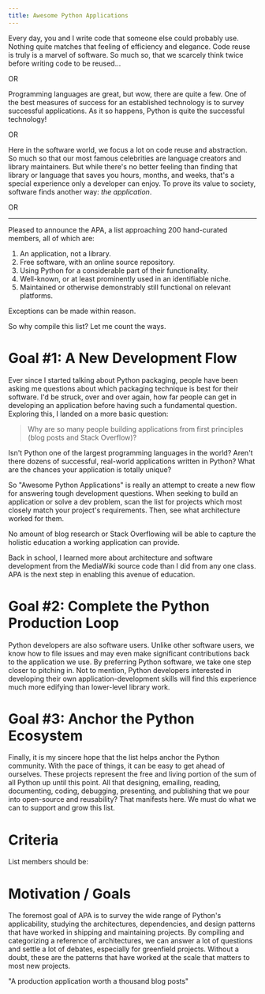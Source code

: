 ```yaml
---
title: Awesome Python Applications
---
```


Every day, you and I write code that someone else could probably
use. Nothing quite matches that feeling of efficiency and
elegance. Code reuse is truly is a marvel of software. So much so,
that we scarcely think twice before writing code to be reused...

OR

Programming languages are great, but wow, there are quite a few. One
of the best measures of success for an established technology is to
survey successful applications. As it so happens, Python is quite the
successful technology!

OR

Here in the software world, we focus a lot on code reuse and
abstraction. So much so that our most famous celebrities are language
creators and library maintainers. But while there's no better feeling
than finding that library or language that saves you hours, months,
and weeks, that's a special experience only a developer can enjoy. To
prove its value to society, software finds another way: *the
application*.

OR

---

Pleased to announce the APA, a list approaching 200 hand-curated
members, all of which are:

1. An application, not a library.
2. Free software, with an online source repository.
3. Using Python for a considerable part of their functionality.
4. Well-known, or at least prominently used in an identifiable niche.
5. Maintained or otherwise demonstrably still functional on relevant platforms.

Exceptions can be made within reason.

So why compile this list? Let me count the ways.

# Goal #1: A New Development Flow

Ever since I started talking about Python packaging, people have been
asking me questions about which packaging technique is best for their
software. I'd be struck, over and over again, how far people can get
in developing an application before having such a fundamental
question. Exploring this, I landed on a more basic question:

> Why are so many people building applications from first
> principles (blog posts and Stack Overflow)?

Isn't Python one of the largest programming languages in the world?
Aren't there dozens of successful, real-world applications written in
Python? What are the chances your application is totally unique?

So "Awesome Python Applications" is really an attempt to create a
new flow for answering tough development questions. When seeking to
build an application or solve a dev problem, scan the list for
projects which most closely match your project's requirements. Then,
see what architecture worked for them.

No amount of blog research or Stack Overflowing will be able to capture the
holistic education a working application can provide.

Back in school, I learned more about architecture and software
development from the MediaWiki source code than I did from any one
class. APA is the next step in enabling this avenue of education.

# Goal #2: Complete the Python Production Loop

Python developers are also software users. Unlike other software
users, we know how to file issues and may even make significant
contributions back to the application we use. By preferring Python
software, we take one step closer to pitching in. Not to mention,
Python developers interested in developing their own
application-development skills will find this experience much more
edifying than lower-level library work.

# Goal #3: Anchor the Python Ecosystem

Finally, it is my sincere hope that the list helps anchor the Python
community. With the pace of things, it can be easy to get ahead of
ourselves. These projects represent the free and living portion of the
sum of all Python up until this point. All that designing, emailing,
reading, documenting, coding, debugging, presenting, and publishing
that we pour into open-source and reusability? That manifests here. We
must do what we can to support and grow this list.

# Criteria

List members should be:


# Motivation / Goals

The foremost goal of APA is to survey the wide range of Python's
applicability, studying the architectures, dependencies, and design
patterns that have worked in shipping and maintaining projects. By
compiling and categorizing a reference of architectures, we can answer
a lot of questions and settle a lot of debates, especially for
greenfield projects. Without a doubt, these are the patterns that have
worked at the scale that matters to most new projects.



"A production application worth a thousand blog posts"
